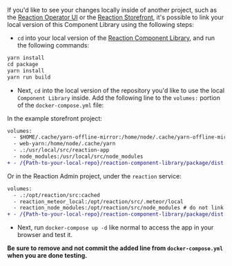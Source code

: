 If you'd like to see your changes locally inside of another project, such as the [Reaction Operator UI](https://github.com/reactioncommerce/reaction) or the [Reaction Storefront](https://github.com/reactioncommerce/reaction-next-starterkit), it's possible to link your local version of this Component Library using the following steps:

- `cd` into your local version of the [Reaction Component Library](https://github.com/reactioncommerce/reaction-component-library), and run the following commands:

```diff
yarn install
cd package
yarn install
yarn run build
```

- Next, `cd` into the local version of the repository you'd like to use the local `Component Library` inside. Add the following line to the `volumes:` portion of the `docker-compose.yml` file:

In the example storefront project:

```diff
volumes:
  - $HOME/.cache/yarn-offline-mirror:/home/node/.cache/yarn-offline-mirror
  - web-yarn:/home/node/.cache/yarn
  - .:/usr/local/src/reaction-app
  - node_modules:/usr/local/src/node_modules
+ - /{Path-to-your-local-repo}/reaction-component-library/package/dist:/usr/local/src/reaction-app/node_modules/@reactioncommerce/components
```

Or in the Reaction Admin project, under the `reaction` service:

```diff
volumes:
  - .:/opt/reaction/src:cached
  - reaction_meteor_local:/opt/reaction/src/.meteor/local
  - reaction_node_modules:/opt/reaction/src/node_modules # do not link node_modules in, and persist it between dc up runs
+ - /{Path-to-your-local-repo}/reaction-component-library/package/dist:/opt/reaction/src/node_modules/@reactioncommerce/components
```

- Next, run `docker-compose up -d` like normal to access the app in your browser and test it.

**Be sure to remove and not commit the added line from `docker-compose.yml` when you are done testing.**
